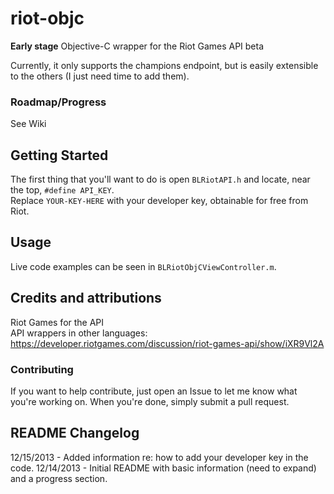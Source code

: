 riot-objc
=========
**Early stage** Objective-C wrapper for the Riot Games API beta  

Currently, it only supports the champions endpoint, but is easily extensible to the others (I just need time to add them).

### Roadmap/Progress
See Wiki

Getting Started
---------------
The first thing that you'll want to do is open `BLRiotAPI.h` and locate, near the top, `#define API_KEY`.  
Replace `YOUR-KEY-HERE` with your developer key, obtainable for free from Riot.  

Usage
-----
Live code examples can be seen in `BLRiotObjCViewController.m`.

Credits and attributions
----------------------
Riot Games for the API  
API wrappers in other languages: https://developer.riotgames.com/discussion/riot-games-api/show/iXR9Vl2A

### Contributing
If you want to help contribute, just open an Issue to let me know what you're working on. When you're done, simply submit a pull request.

README Changelog
----------------
12/15/2013 - Added information re: how to add your developer key in the code.
12/14/2013 - Initial README with basic information (need to expand) and a progress section.
